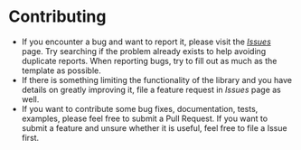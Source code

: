 # Contributing

* If you encounter a bug and want to report it, please visit the [*Issues*](https://github.com/chfoo/takecrate/issues) page. Try searching if the problem already exists to help avoiding duplicate reports. When reporting bugs, try to fill out as much as the template as possible.
* If there is something limiting the functionality of the library and you have details on greatly improving it, file a feature request in *Issues* page as well.
* If you want to contribute some bug fixes, documentation, tests, examples, please feel free to submit a Pull Request. If you want to submit a feature and unsure whether it is useful, feel free to file a Issue first.
